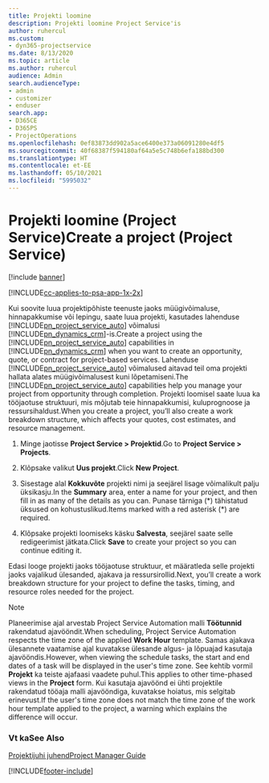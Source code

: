 ```yaml
---
title: Projekti loomine
description: Projekti loomine Project Service'is
author: ruhercul
ms.custom:
- dyn365-projectservice
ms.date: 8/13/2020
ms.topic: article
ms.author: ruhercul
audience: Admin
search.audienceType:
- admin
- customizer
- enduser
search.app:
- D365CE
- D365PS
- ProjectOperations
ms.openlocfilehash: 0ef83873dd902a5ace6400e373a06091280e4df5
ms.sourcegitcommit: 40f68387f594180af64a5e5c748b6efa188bd300
ms.translationtype: HT
ms.contentlocale: et-EE
ms.lasthandoff: 05/10/2021
ms.locfileid: "5995032"
---
```

# <a name="create-a-project-project-service"></a><span data-ttu-id="2f69c-103">Projekti loomine (Project Service)</span><span class="sxs-lookup"><span data-stu-id="2f69c-103">Create a project (Project Service)</span></span>

[!include [banner](../includes/psa-now-project-operations.md)]

[!INCLUDE[cc-applies-to-psa-app-1x-2x](../includes/cc-applies-to-psa-app-1x-2x.md)]

<span data-ttu-id="2f69c-104">Kui soovite luua projektipõhiste teenuste jaoks müügivõimaluse, hinnapakkumise või lepingu, saate luua projekti, kasutades lahenduse [!INCLUDE[pn_project_service_auto](../includes/pn-project-service-auto.md)] võimalusi [!INCLUDE[pn_dynamics_crm](../includes/pn-dynamics-crm.md)]-is.</span><span class="sxs-lookup"><span data-stu-id="2f69c-104">Create a project using the [!INCLUDE[pn_project_service_auto](../includes/pn-project-service-auto.md)] capabilities in [!INCLUDE[pn_dynamics_crm](../includes/pn-dynamics-crm.md)] when you want to create an opportunity, quote, or contract for project-based services.</span></span> <span data-ttu-id="2f69c-105">Lahenduse [!INCLUDE[pn_project_service_auto](../includes/pn-project-service-auto.md)] võimalused aitavad teil oma projekti hallata alates müügivõimalusest kuni lõpetamiseni.</span><span class="sxs-lookup"><span data-stu-id="2f69c-105">The [!INCLUDE[pn_project_service_auto](../includes/pn-project-service-auto.md)] capabilities help you manage your project from opportunity through completion.</span></span> <span data-ttu-id="2f69c-106">Projekti loomisel saate luua ka tööjaotuse struktuuri, mis mõjutab teie hinnapakkumisi, kuluprognoose ja ressursihaldust.</span><span class="sxs-lookup"><span data-stu-id="2f69c-106">When you create a project, you’ll also create a work breakdown structure, which affects your quotes, cost estimates, and resource management.</span></span>  
  
1.  <span data-ttu-id="2f69c-107">Minge jaotisse **Project Service > Projektid**.</span><span class="sxs-lookup"><span data-stu-id="2f69c-107">Go to **Project Service > Projects**.</span></span>  
  
2.  <span data-ttu-id="2f69c-108">Klõpsake valikut **Uus projekt**.</span><span class="sxs-lookup"><span data-stu-id="2f69c-108">Click **New Project**.</span></span>  
  
3.  <span data-ttu-id="2f69c-109">Sisestage alal **Kokkuvõte** projekti nimi ja seejärel lisage võimalikult palju üksikasju.</span><span class="sxs-lookup"><span data-stu-id="2f69c-109">In the **Summary** area, enter a name for your project, and then fill in as many of the details as you can.</span></span> <span data-ttu-id="2f69c-110">Punase tärniga (\*) tähistatud üksused on kohustuslikud.</span><span class="sxs-lookup"><span data-stu-id="2f69c-110">Items marked with a red asterisk (\*) are required.</span></span>  
  
4.  <span data-ttu-id="2f69c-111">Klõpsake projekti loomiseks käsku **Salvesta**, seejärel saate selle redigeerimist jätkata.</span><span class="sxs-lookup"><span data-stu-id="2f69c-111">Click **Save** to create your project so you can continue editing it.</span></span>  
  
<span data-ttu-id="2f69c-112">Edasi looge projekti jaoks tööjaotuse struktuur, et määratleda selle projekti jaoks vajalikud ülesanded, ajakava ja ressursirollid.</span><span class="sxs-lookup"><span data-stu-id="2f69c-112">Next, you’ll create a work breakdown structure for your project to define the tasks, timing, and resource roles needed for the project.</span></span>  

> [!NOTE]
> <span data-ttu-id="2f69c-113">Planeerimise ajal arvestab Project Service Automation malli **Töötunnid** rakendatud ajavööndit.</span><span class="sxs-lookup"><span data-stu-id="2f69c-113">When scheduling, Project Service Automation respects the time zone of the applied **Work Hour** template.</span></span> <span data-ttu-id="2f69c-114">Samas ajakava ülesannete vaatamise ajal kuvatakse ülesande algus- ja lõpuajad kasutaja ajavööndis.</span><span class="sxs-lookup"><span data-stu-id="2f69c-114">However, when viewing the schedule tasks, the start and end dates of a task will be displayed in the user's time zone.</span></span> <span data-ttu-id="2f69c-115">See kehtib vormil **Projekt** ka teiste ajafaasi vaadete puhul.</span><span class="sxs-lookup"><span data-stu-id="2f69c-115">This applies to other time-phased views in the **Project** form.</span></span> <span data-ttu-id="2f69c-116">Kui kasutaja ajavöönd ei ühti projektile rakendatud tööaja malli ajavööndiga, kuvatakse hoiatus, mis selgitab erinevust.</span><span class="sxs-lookup"><span data-stu-id="2f69c-116">If the user's time zone does not match the time zone of the work hour template applied to the project, a warning which explains the difference will occur.</span></span> 
  
### <a name="see-also"></a><span data-ttu-id="2f69c-117">Vt ka</span><span class="sxs-lookup"><span data-stu-id="2f69c-117">See Also</span></span>  
 [<span data-ttu-id="2f69c-118">Projektijuhi juhend</span><span class="sxs-lookup"><span data-stu-id="2f69c-118">Project Manager Guide</span></span>](../psa/project-manager-guide.md)


[!INCLUDE[footer-include](../includes/footer-banner.md)]